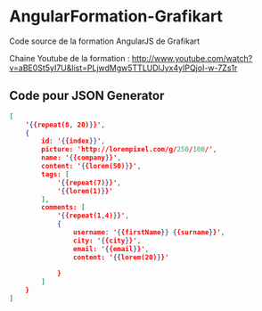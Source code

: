 AngularFormation-Grafikart
==========================

Code source de la formation AngularJS de Grafikart

Chaine Youtube de la formation : http://www.youtube.com/watch?v=aBE0St5yI7U&list=PLjwdMgw5TTLUDlJyx4yIPQjoI-w-7Zs1r


Code pour JSON Generator
-----------
```json
[
    '{{repeat(8, 20)}}',
    {
        id: '{{index}}',
        picture: 'http://lorempixel.com/g/250/100/',
        name: '{{company}}',
        content: '{{lorem(50)}}',
        tags: [
            '{{repeat(7)}}',
            '{{lorem(1)}}'
        ],
        comments: [
            '{{repeat(1,4)}}',
            {
                username: '{{firstName}} {{surname}}',
                city: '{{city}}',
                email: '{{email}}',
                content: '{{lorem(20)}}'
                
            }
        ]
    }
]
```



